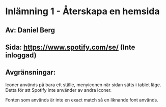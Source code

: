 # Inlämning 1 - Återskapa en hemsida

## Av: Daniel Berg

## Sida: https://www.spotify.com/se/ (Inte inloggad)

## Avgränsningar:

Iconer används på bara ett ställe, menyiconen när sidan sätts i tablet läge. Detta för att Spotify inte använder av andra iconer.

Fonten som används är inte en exact match så en liknande font används.
